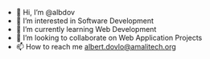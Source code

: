 - 👋 Hi, I’m @albdov
- 👀 I’m interested in Software Development
- 🌱 I’m currently learning Web Development
- 💞️ I’m looking to collaborate on Web Application Projects
- 📫 How to reach me albert.dovlo@amalitech.org

<!---
albdov/albdov is a ✨ special ✨ repository because its `README.md` (this file) appears on your GitHub profile.
You can click the Preview link to take a look at your changes.
--->
